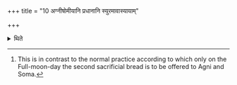 +++
title = "10 अग्नीषोमीयानि प्रधानानि स्युरमावास्यायाम्"

+++

<details><summary>थिते</summary>

10. In the case of a (sacrificer) having enemies or practicing sorcery the oblations for Agni and Soma should be the main on the New-moon-day as well as on Full-moon-day.[^1]  

[^1]: This is in contrast to the normal practice according to which only
on the Full-moon-day the second sacrificial bread is to be offered to Agni and Soma.
</details>
